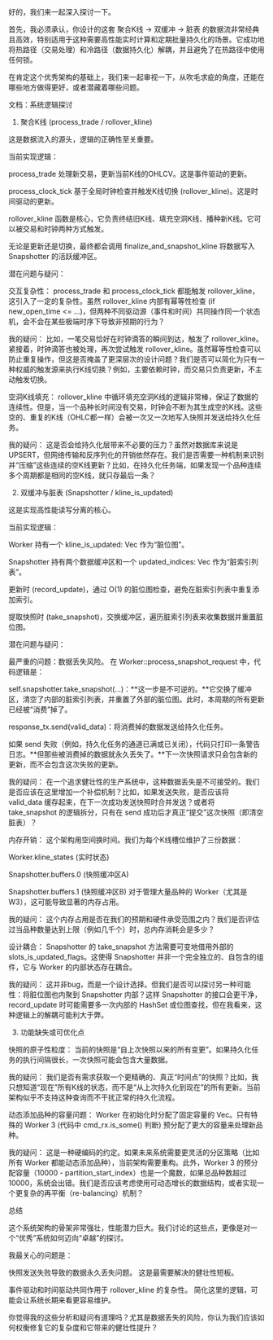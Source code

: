 好的，我们来一起深入探讨一下。

首先，我必须承认，你设计的这套 聚合K线 -> 双缓冲 -> 脏表 的数据流非常经典且高效，特别适用于这种需要高性能实时计算和定期批量持久化的场景。它成功地将热路径（交易处理）和冷路径（数据持久化）解耦，并且避免了在热路径中使用任何锁。

在肯定这个优秀架构的基础上，我们来一起审视一下，从吹毛求疵的角度，还能在哪些地方做得更好，或者潜藏着哪些问题。

文档：系统逻辑探讨
1. 聚合K线 (process_trade / rollover_kline)

这是数据流入的源头，逻辑的正确性至关重要。

当前实现逻辑：

process_trade 处理新交易，更新当前K线的OHLCV。这是事件驱动的更新。

process_clock_tick 基于全局时钟检查并触发K线切换 (rollover_kline)。这是时间驱动的更新。

rollover_kline 函数是核心，它负责终结旧K线、填充空洞K线、播种新K线。它可以被交易和时钟两种方式触发。

无论是更新还是切换，最终都会调用 finalize_and_snapshot_kline 将数据写入 Snapshotter 的活跃缓冲区。

潜在问题与疑问：

交互复杂性： process_trade 和 process_clock_tick 都能触发 rollover_kline，这引入了一定的复杂性。虽然 rollover_kline 内部有幂等性检查 (if new_open_time <= ...)，但两种不同驱动源（事件和时间）共同操作同一个状态机，会不会在某些极端时序下导致非预期的行为？

我的疑问： 比如，一笔交易恰好在时钟滴答的瞬间到达，触发了 rollover_kline。紧接着，时钟滴答也被处理，再次尝试触发 rollover_kline。虽然幂等性检查可以防止重复操作，但这是否掩盖了更深层次的设计问题？我们是否可以简化为只有一种权威的触发源来执行K线切换？例如，主要依赖时钟，而交易只负责更新，不主动触发切换。

空洞K线填充： rollover_kline 中循环填充空洞K线的逻辑非常棒，保证了数据的连续性。但是，当一个品种长时间没有交易，时钟会不断为其生成空的K线。这些空的、重复的K线（OHLC都一样）会被一次又一次地写入快照并发送给持久化任务。

我的疑问： 这是否会给持久化层带来不必要的压力？虽然对数据库来说是UPSERT，但网络传输和反序列化的开销依然存在。我们是否需要一种机制来识别并“压缩”这些连续的空K线更新？比如，在持久化任务端，如果发现一个品种连续多个周期都是相同的空K线，就只存最后一条？

2. 双缓冲与脏表 (Snapshotter / kline_is_updated)

这是实现高性能读写分离的核心。

当前实现逻辑：

Worker 持有一个 kline_is_updated: Vec<bool> 作为“脏位图”。

Snapshotter 持有两个数据缓冲区和一个 updated_indices: Vec<usize> 作为“脏索引列表”。

更新时 (record_update)，通过 O(1) 的脏位图检查，避免在脏索引列表中重复添加索引。

提取快照时 (take_snapshot)，交换缓冲区，遍历脏索引列表来收集数据并重置脏位图。

潜在问题与疑问：

最严重的问题：数据丢失风险。
在 Worker::process_snapshot_request 中，代码逻辑是：

self.snapshotter.take_snapshot(...)：**这一步是不可逆的。**它交换了缓冲区，清空了内部的脏索引列表，并重置了外部的脏位图。此时，本周期的所有更新已经被“消费”掉了。

response_tx.send(valid_data)：将消费掉的数据发送给持久化任务。

如果 send 失败（例如，持久化任务的通道已满或已关闭），代码只打印一条警告日志。**但那些被消费掉的数据就永久丢失了。**下一次快照请求只会包含新的更新，而不会包含这次失败的更新。

我的疑问： 在一个追求健壮性的生产系统中，这种数据丢失是不可接受的。我们是否应该在这里增加一个补偿机制？比如，如果发送失败，是否应该将 valid_data 缓存起来，在下一次成功发送快照时合并发送？或者将 take_snapshot 的逻辑拆分，只有在 send 成功后才真正“提交”这次快照（即清空脏表）？

内存开销： 这个架构用空间换时间。我们为每个K线槽位维护了三份数据：

Worker.kline_states (实时状态)

Snapshotter.buffers.0 (快照缓冲区A)

Snapshotter.buffers.1 (快照缓冲区B)
对于管理大量品种的 Worker（尤其是 W3），这可能导致显著的内存占用。

我的疑问： 这个内存占用是否在我们的预期和硬件承受范围之内？我们是否评估过当品种数量达到上限（例如几千个）时，总内存消耗会是多少？

设计耦合： Snapshotter 的 take_snapshot 方法需要可变地借用外部的 slots_is_updated_flags。这使得 Snapshotter 并非一个完全独立的、自包含的组件，它与 Worker 的内部状态存在耦合。

我的疑问： 这并非bug，而是一个设计选择。但我们是否可以探讨另一种可能性：将脏位图也内聚到 Snapshotter 内部？这样 Snapshotter 的接口会更干净，record_update 时可能需要多一次内部的 HashSet 或位图查找，但在我看来，这种逻辑上的解耦可能利大于弊。

3. 功能缺失或可优化点

快照的原子性粒度： 当前的快照是“自上次快照以来的所有变更”。如果持久化任务的执行间隔很长，一次快照可能会包含大量数据。

我的疑问： 我们是否有需求获取一个更精确的、真正“时间点”的快照？比如，我只想知道“现在”所有K线的状态，而不是“从上次持久化到现在”的所有更新。当前架构似乎不支持这种查询而不干扰正常的持久化流程。

动态添加品种的容量问题： Worker 在初始化时分配了固定容量的 Vec。只有特殊的 Worker 3 (代码中 cmd_rx.is_some() 判断) 预分配了更大的容量来处理新品种。

我的疑问： 这是一种硬编码的约定。如果未来系统需要更灵活的分区策略（比如所有 Worker 都能动态添加品种），当前架构需要重构。此外，Worker 3 的预分配容量（10000 - partition_start_index）也是一个魔数，如果总品种数超过10000，系统会出错。我们是否应该考虑使用可动态增长的数据结构，或者实现一个更复杂的再平衡（re-balancing）机制？

总结

这个系统架构的骨架非常强壮，性能潜力巨大。我们讨论的这些点，更像是对一个“优秀”系统如何迈向“卓越”的探讨。

我最关心的问题是：

快照发送失败导致的数据永久丢失问题。 这是最需要解决的健壮性短板。

事件驱动和时间驱动共同作用于 rollover_kline 的复杂性。 简化这里的逻辑，可能会让系统长期来看更容易维护。

你觉得我的这些分析和疑问有道理吗？尤其是数据丢失的风险，你认为我们应该如何权衡修复它的复杂度和它带来的健壮性提升？